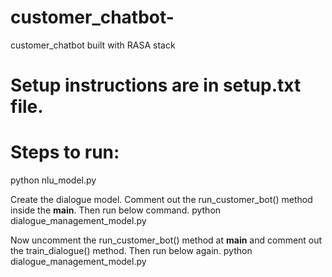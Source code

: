 # customer_chatbot-
customer_chatbot built with RASA stack

# Setup instructions are in setup.txt file.

# Steps to run:
python nlu_model.py

Create the dialogue model. Comment out the run_customer_bot() method inside the __main__. Then run below command.
python dialogue_management_model.py

Now uncomment the run_customer_bot() method at __main__ and comment out the train_dialogue() method. Then run below again.
python dialogue_management_model.py
